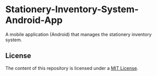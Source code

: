 # Stationery-Inventory-System-Android-App

A mobile application (Android) that manages the stationery inventory system.

## License

The content of this repository is licensed under a [MIT License](https://github.com/kylerlee/Stationery-Inventory-System-Android-App/blob/master/LICENSE).
